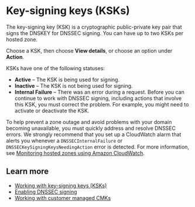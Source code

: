 # Key\-signing keys \(KSKs\)<a name="dnssec-signing-ksk"></a>

The key\-signing key \(KSK\) is a cryptographic public\-private key pair that signs the DNSKEY for DNSSEC signing\. You can have up to two KSKs per hosted zone\.

Choose a KSK, then choose **View details**, or choose an option under **Action**\.

KSKs have one of the following statuses:
+ **Active** – The KSK is being used for signing\.
+ **Inactive** – The KSK is not being used for signing\.
+ **Internal Failure** – There was an error during a request\. Before you can continue to work with DNSSEC signing, including actions that involve this KSK, you must correct the problem\. For example, you might need to activate or deactivate the KSK\. 

To help prevent a zone outage and avoid problems with your domain becoming unavailable, you must quickly address and resolve DNSSEC errors\. We strongly recommend that you set up a CloudWatch alarm that alerts you whenever a `DNSSECInternalFailure` or `DNSSECKeySigningKeysNeedingAction` error is detected\. For more information, see [Monitoring hosted zones using Amazon CloudWatch](https://docs.aws.amazon.com/Route53/latest/DeveloperGuide/monitoring-hosted-zones-with-cloudwatch.html)\.

## Learn more<a name="dnssec-signing-ksk-learn-more"></a>
+ [ Working with key\-signing keys \(KSKs\)](https://docs.aws.amazon.com/Route53/latest/DeveloperGuide/dns-configuring-dnssec-ksk.html)
+ [ Enabling DNSSEC signing](https://docs.aws.amazon.com/Route53/latest/DeveloperGuide/dns-configuring-dnssec-enable-signing.html)
+ [ Working with customer managed CMKs](https://docs.aws.amazon.com/Route53/latest/DeveloperGuide/dns-configuring-dnssec-cmk-requirements.html)